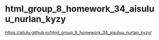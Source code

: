 # html_group_8_homework_34_aisuluu_nurlan_kyzy
 https://ailulu.github.io/html_group_8_homework_34_aisuluu_nurlan_kyzy/
